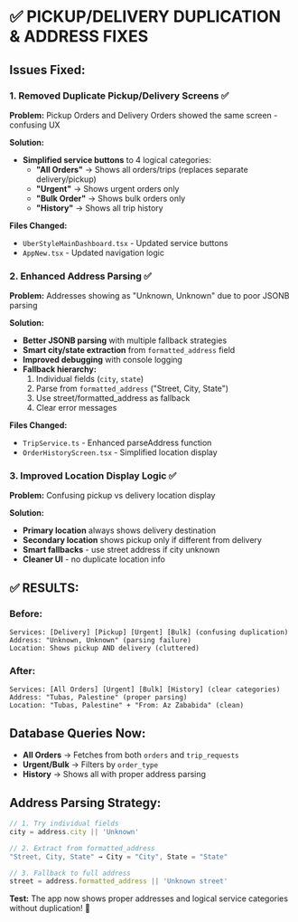 # ✅ PICKUP/DELIVERY DUPLICATION & ADDRESS FIXES

## Issues Fixed:

### 1. **Removed Duplicate Pickup/Delivery Screens** ✅
**Problem:** Pickup Orders and Delivery Orders showed the same screen - confusing UX

**Solution:** 
- **Simplified service buttons** to 4 logical categories:
  - **"All Orders"** → Shows all orders/trips (replaces separate delivery/pickup)
  - **"Urgent"** → Shows urgent orders only  
  - **"Bulk Order"** → Shows bulk orders only
  - **"History"** → Shows all trip history

**Files Changed:**
- `UberStyleMainDashboard.tsx` - Updated service buttons
- `AppNew.tsx` - Updated navigation logic

### 2. **Enhanced Address Parsing** ✅
**Problem:** Addresses showing as "Unknown, Unknown" due to poor JSONB parsing

**Solution:**
- **Better JSONB parsing** with multiple fallback strategies
- **Smart city/state extraction** from `formatted_address` field
- **Improved debugging** with console logging
- **Fallback hierarchy:**
  1. Individual fields (`city`, `state`)
  2. Parse from `formatted_address` ("Street, City, State")
  3. Use street/formatted_address as fallback
  4. Clear error messages

**Files Changed:**
- `TripService.ts` - Enhanced parseAddress function
- `OrderHistoryScreen.tsx` - Simplified location display

### 3. **Improved Location Display Logic** ✅
**Problem:** Confusing pickup vs delivery location display

**Solution:**
- **Primary location** always shows delivery destination
- **Secondary location** shows pickup only if different from delivery
- **Smart fallbacks** - use street address if city unknown
- **Cleaner UI** - no duplicate location info

## ✅ RESULTS:

### Before:
```
Services: [Delivery] [Pickup] [Urgent] [Bulk] (confusing duplication)
Address: "Unknown, Unknown" (parsing failure)
Location: Shows pickup AND delivery (cluttered)
```

### After:
```
Services: [All Orders] [Urgent] [Bulk] [History] (clear categories)
Address: "Tubas, Palestine" (proper parsing)
Location: "Tubas, Palestine" + "From: Az Zababida" (clean)
```

## Database Queries Now:
- **All Orders** → Fetches from both `orders` and `trip_requests` 
- **Urgent/Bulk** → Filters by `order_type` 
- **History** → Shows all with proper address parsing

## Address Parsing Strategy:
```javascript
// 1. Try individual fields
city = address.city || 'Unknown'

// 2. Extract from formatted_address 
"Street, City, State" → City = "City", State = "State"

// 3. Fallback to full address
street = address.formatted_address || 'Unknown street'
```

**Test:** The app now shows proper addresses and logical service categories without duplication! 🎉
